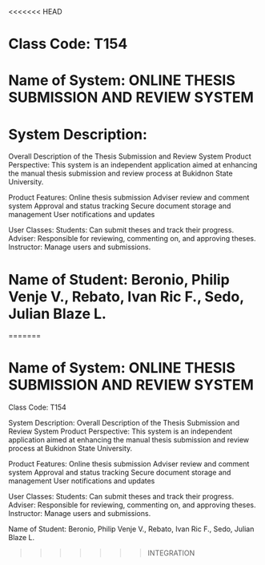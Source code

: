 <<<<<<< HEAD
# Class Code: T154
# Name of System: ONLINE THESIS SUBMISSION AND REVIEW SYSTEM
# System Description:
Overall Description of the Thesis Submission and Review System
Product Perspective: This system is an independent application aimed at enhancing the manual thesis submission and review process at Bukidnon State University.
 
Product Features:
Online thesis submission
Adviser review and comment system
Approval and status tracking
Secure document storage and management
User notifications and updates

User Classes:
Students: Can submit theses and track their progress.
Adviser: Responsible for reviewing, commenting on, and approving theses.
Instructor: Manage users and submissions.

# Name of Student: Beronio, Philip Venje V., Rebato, Ivan Ric F., Sedo, Julian Blaze L.
          
                
          
=======
# Name of System: ONLINE THESIS SUBMISSION AND REVIEW SYSTEM

Class Code: T154

System Description:
Overall Description of the Thesis Submission and Review System Product Perspective: This system is an independent application aimed at enhancing the manual thesis submission and review process at Bukidnon State University.

Product Features: Online thesis submission Adviser review and comment system Approval and status tracking Secure document storage and management User notifications and updates

User Classes: Students: Can submit theses and track their progress. Adviser: Responsible for reviewing, commenting on, and approving theses. Instructor: Manage users and submissions.

Name of Student: Beronio, Philip Venje V., Rebato, Ivan Ric F., Sedo, Julian Blaze L.
>>>>>>> INTEGRATION

